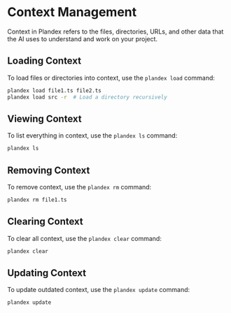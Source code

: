 # Context Management

Context in Plandex refers to the files, directories, URLs, and other data that the AI uses to understand and work on your project.

## Loading Context

To load files or directories into context, use the `plandex load` command:

```bash
plandex load file1.ts file2.ts
plandex load src -r  # Load a directory recursively
```

## Viewing Context

To list everything in context, use the `plandex ls` command:

```bash
plandex ls
```

## Removing Context

To remove context, use the `plandex rm` command:

```bash
plandex rm file1.ts
```

## Clearing Context

To clear all context, use the `plandex clear` command:

```bash
plandex clear
```

## Updating Context

To update outdated context, use the `plandex update` command:

```bash
plandex update
```

